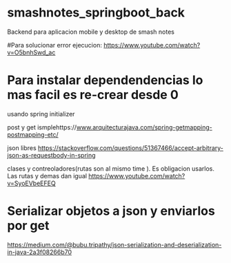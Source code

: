 # smashnotes_springboot_back
Backend para aplicacion mobile y desktop de smash notes

#Para solucionar error ejecucion:
https://www.youtube.com/watch?v=O5bnhSwd_ac

# Para instalar dependendencias lo mas facil es re-crear desde 0
usando spring initializer

post y get ismplehttps://www.arquitecturajava.com/spring-getmapping-postmapping-etc/

json libres
https://stackoverflow.com/questions/51367466/accept-arbitrary-json-as-requestbody-in-spring


clases y contreoladores(rutas son al mismo time
). Es obligacion usarlos. Las rutas y demas dan igual
https://www.youtube.com/watch?v=SyoEVbeEFEQ

# Serializar objetos a json y enviarlos por get
https://medium.com/@bubu.tripathy/json-serialization-and-deserialization-in-java-2a3f08266b70
